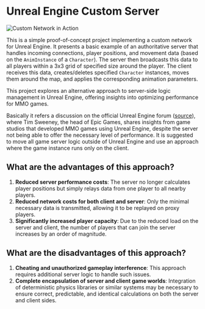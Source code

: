# Unreal Engine Custom Server

![Custom Network in Action](./ue_custom_net.gif)

This is a simple proof-of-concept project implementing a custom network for Unreal Engine. It presents a basic example of an authoritative server that handles incoming connections, player positions, and movement data (based on the `AnimInstance` of a `Character`). The server then broadcasts this data to all players within a 3x3 grid of specified size around the player. The client receives this data, creates/deletes specified `Character` instances, moves them around the map, and applies the corresponding animation parameters.

This project explores an alternative approach to server-side logic management in Unreal Engine, offering insights into optimizing performance for MMO games.

Basically it refers a discussion on the official Unreal Engine forum ([source](https://forums.unrealengine.com/t/atlas-mmo-framework/2301/9)), where Tim Sweeney, the head of Epic Games, shares insights from game studios that developed MMO games using Unreal Engine, despite the server not being able to offer the necessary level of performance. It is suggested to move all game server logic outside of Unreal Engine and use an approach where the game instance runs only on the client.

## What are the advantages of this approach?

1. **Reduced server performance costs**: The server no longer calculates player positions but simply relays data from one player to all nearby players.
2. **Reduced network costs for both client and server**: Only the minimal necessary data is transmitted, allowing it to be replayed on proxy players.
3. **Significantly increased player capacity**: Due to the reduced load on the server and client, the number of players that can join the server increases by an order of magnitude.

## What are the disadvantages of this approach?

1. **Cheating and unauthorized gameplay interference**: This approach requires additional server logic to handle such issues.
2. **Complete encapsulation of server and client game worlds**: Integration of deterministic physics libraries or similar systems may be necessary to ensure correct, predictable, and identical calculations on both the server and client sides.
